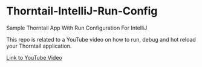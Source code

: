 
# Thorntail-IntelliJ-Run-Config
Sample Thorntail App With Run Configuration For IntelliJ

This repo is related to a YouTube video on how to run, debug and hot reload your Thorntail application.

[Link to YouTube Video](https://youtu.be/LPvZ1P7ko9c)

